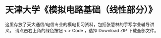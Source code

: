 # 天津大学《模拟电路基础（线性部分）》
这里存放了天大通信/电信专业的模电复习资料，包括张慧林的手写学业辅导讲义。
请点击右上角的绿色按钮 < > Code ，选择 Download ZIP 下载全部文件。
